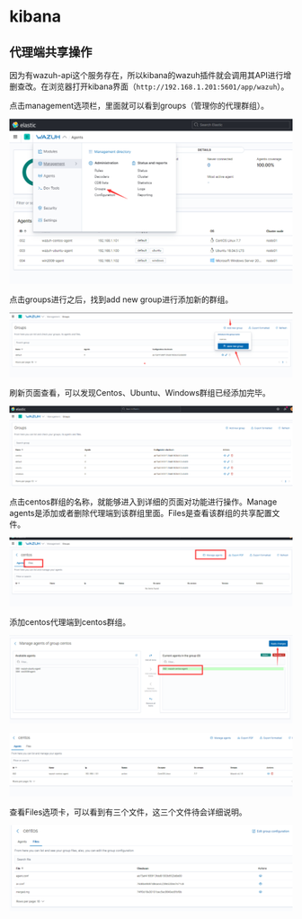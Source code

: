 # kibana

## 代理端共享操作

因为有wazuh-api这个服务存在，所以kibana的wazuh插件就会调用其API进行增删查改。在浏览器打开kibana界面（`http://192.168.1.201:5601/app/wazuh`）。

点击management选项栏，里面就可以看到groups（管理你的代理群组）。

![](../.gitbook/assets/image%20%28109%29.png)

点击groups进行之后，找到add new group进行添加新的群组。

![](../.gitbook/assets/image%20%28100%29.png)

刷新页面查看，可以发现Centos、Ubuntu、Windows群组已经添加完毕。

![&#x6DFB;&#x52A0;&#x7FA4;&#x7EC4;&#x5B8C;&#x6210;](../.gitbook/assets/image%20%28105%29.png)

点击centos群组的名称，就能够进入到详细的页面对功能进行操作。Manage agents是添加或者删除代理端到该群组里面。Files是查看该群组的共享配置文件。

![](../.gitbook/assets/image%20%28108%29.png)

添加centos代理端到centos群组。

![](../.gitbook/assets/image%20%28107%29.png)

![&#x6DFB;&#x52A0;&#x4EE3;&#x7406;&#x7AEF;&#x5B8C;&#x6210;](../.gitbook/assets/image%20%28103%29%20%281%29.png)

查看Files选项卡，可以看到有三个文件，这三个文件待会详细说明。

![](../.gitbook/assets/image%20%2897%29.png)

## 

